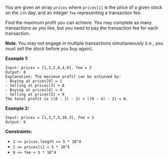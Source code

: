 You are given an array `prices` where `prices[i]` is the price of a given stock on the `ith` day, and an integer `fee` representing a transaction fee.

Find the maximum profit you can achieve. You may complete as many transactions as you like, but you need to pay the transaction fee for each transaction.

**Note**: You may not engage in multiple transactions simultaneously (i.e., you must sell the stock before you buy again).

**Example 1:**
```
Input: prices = [1,3,2,8,4,9], fee = 2
Output: 8
Explanation: The maximum profit can be achieved by:
- Buying at prices[0] = 1
- Selling at prices[3] = 8
- Buying at prices[4] = 4
- Selling at prices[5] = 9
The total profit is ((8 - 1) - 2) + ((9 - 4) - 2) = 8.
```
**Example 2:**
```
Input: prices = [1,3,7,5,10,3], fee = 3
Output: 6
```
**Constraints:**
- `1 <= prices.length <= 5 * 10^4`
- `1 <= prices[i] < 5 * 10^4`
- `0 <= fee < 5 * 10^4`